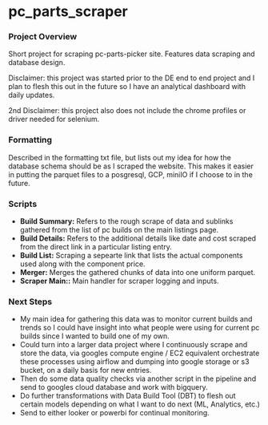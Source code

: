 # pc_parts_scraper

### Project Overview
Short project for scraping pc-parts-picker site. Features data scraping and database design.

Disclaimer: this project was started prior to the DE end to end project and I plan to flesh this out in the future so I have an analytical dashboard with daily updates.

2nd Disclaimer: this project also does not include the chrome profiles or driver needed for selenium.

### Formatting
Described in the formatting txt file, but lists out my idea for how the database schema should be as I scraped the website. This makes it easier in putting the parquet files to a posgresql, GCP, miniIO if I choose to in the future.

### Scripts
- **Build Summary:** Refers to the rough scrape of data and sublinks gathered from the list of pc builds on the main listings page.
- **Build Details:** Refers to the additional details like date and cost scraped from the direct link in a particular listing entry.
- **Build List:** Scraping a sepearte link that lists the actual components used along with the component price.
- **Merger:** Merges the gathered chunks of data into one uniform parquet.
- **Scraper Main::** Main handler for scraper logging and inputs.

### Next Steps
- My main idea for gathering this data was to monitor current builds and trends so I could have insight into what people were using for current pc builds since I wanted to build one of my own.
- Could turn into a larger data project where I continuously scrape and store the data, via googles compute engine / EC2 equivalent orchestrate these processes using airflow and dumping into google storage or s3 bucket, on a daily basis for new entries.
- Then do some data quality checks via another script in the pipeline and send to googles cloud database and work with bigquery.
- Do further transformations with Data Build Tool (DBT) to flesh out certain models depending on what I want to do next (ML, Analytics, etc.)
- Send to either looker or powerbi for continual monitoring.
